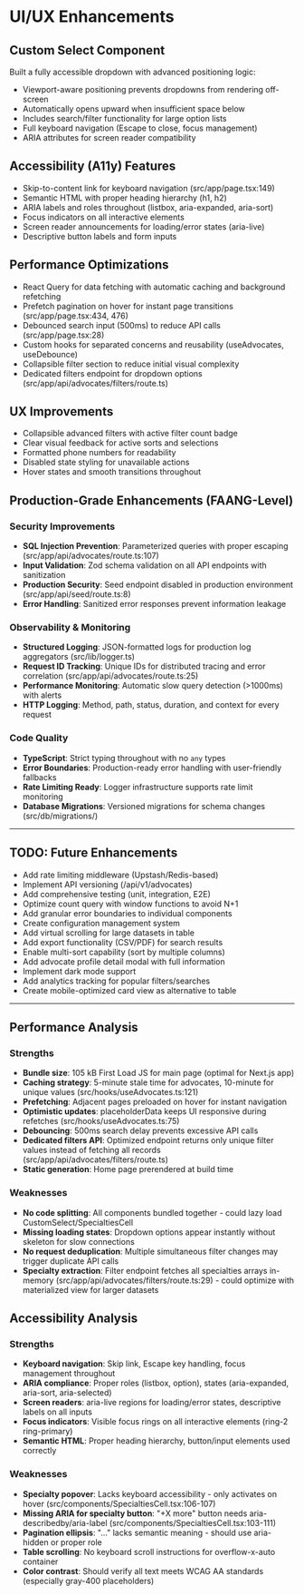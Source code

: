 # UI/UX Enhancements

## Custom Select Component
Built a fully accessible dropdown with advanced positioning logic:
- Viewport-aware positioning prevents dropdowns from rendering off-screen
- Automatically opens upward when insufficient space below
- Includes search/filter functionality for large option lists
- Full keyboard navigation (Escape to close, focus management)
- ARIA attributes for screen reader compatibility

## Accessibility (A11y) Features
- Skip-to-content link for keyboard navigation (src/app/page.tsx:149)
- Semantic HTML with proper heading hierarchy (h1, h2)
- ARIA labels and roles throughout (listbox, aria-expanded, aria-sort)
- Focus indicators on all interactive elements
- Screen reader announcements for loading/error states (aria-live)
- Descriptive button labels and form inputs

## Performance Optimizations
- React Query for data fetching with automatic caching and background refetching
- Prefetch pagination on hover for instant page transitions (src/app/page.tsx:434, 476)
- Debounced search input (500ms) to reduce API calls (src/app/page.tsx:28)
- Custom hooks for separated concerns and reusability (useAdvocates, useDebounce)
- Collapsible filter section to reduce initial visual complexity
- Dedicated filters endpoint for dropdown options (src/app/api/advocates/filters/route.ts)

## UX Improvements
- Collapsible advanced filters with active filter count badge
- Clear visual feedback for active sorts and selections
- Formatted phone numbers for readability
- Disabled state styling for unavailable actions
- Hover states and smooth transitions throughout

## Production-Grade Enhancements (FAANG-Level)

### Security Improvements
- **SQL Injection Prevention**: Parameterized queries with proper escaping (src/app/api/advocates/route.ts:107)
- **Input Validation**: Zod schema validation on all API endpoints with sanitization
- **Production Security**: Seed endpoint disabled in production environment (src/app/api/seed/route.ts:8)
- **Error Handling**: Sanitized error responses prevent information leakage

### Observability & Monitoring
- **Structured Logging**: JSON-formatted logs for production log aggregators (src/lib/logger.ts)
- **Request ID Tracking**: Unique IDs for distributed tracing and error correlation (src/app/api/advocates/route.ts:25)
- **Performance Monitoring**: Automatic slow query detection (>1000ms) with alerts
- **HTTP Logging**: Method, path, status, duration, and context for every request

### Code Quality
- **TypeScript**: Strict typing throughout with no `any` types
- **Error Boundaries**: Production-ready error handling with user-friendly fallbacks
- **Rate Limiting Ready**: Logger infrastructure supports rate limit monitoring
- **Database Migrations**: Versioned migrations for schema changes (src/db/migrations/)

---

## TODO: Future Enhancements
- Add rate limiting middleware (Upstash/Redis-based)
- Implement API versioning (/api/v1/advocates)
- Add comprehensive testing (unit, integration, E2E)
- Optimize count query with window functions to avoid N+1
- Add granular error boundaries to individual components
- Create configuration management system
- Add virtual scrolling for large datasets in table
- Add export functionality (CSV/PDF) for search results
- Enable multi-sort capability (sort by multiple columns)
- Add advocate profile detail modal with full information
- Implement dark mode support
- Add analytics tracking for popular filters/searches
- Create mobile-optimized card view as alternative to table

---

## Performance Analysis

### Strengths
- **Bundle size**: 105 kB First Load JS for main page (optimal for Next.js app)
- **Caching strategy**: 5-minute stale time for advocates, 10-minute for unique values (src/hooks/useAdvocates.ts:121)
- **Prefetching**: Adjacent pages preloaded on hover for instant navigation
- **Optimistic updates**: placeholderData keeps UI responsive during refetches (src/hooks/useAdvocates.ts:75)
- **Debouncing**: 500ms search delay prevents excessive API calls
- **Dedicated filters API**: Optimized endpoint returns only unique filter values instead of fetching all records (src/app/api/advocates/filters/route.ts)
- **Static generation**: Home page prerendered at build time

### Weaknesses
- **No code splitting**: All components bundled together - could lazy load CustomSelect/SpecialtiesCell
- **Missing loading states**: Dropdown options appear instantly without skeleton for slow connections
- **No request deduplication**: Multiple simultaneous filter changes may trigger duplicate API calls
- **Specialty extraction**: Filter endpoint fetches all specialties arrays in-memory (src/app/api/advocates/filters/route.ts:29) - could optimize with materialized view for larger datasets

## Accessibility Analysis

### Strengths
- **Keyboard navigation**: Skip link, Escape key handling, focus management throughout
- **ARIA compliance**: Proper roles (listbox, option), states (aria-expanded, aria-sort, aria-selected)
- **Screen readers**: aria-live regions for loading/error states, descriptive labels on all inputs
- **Focus indicators**: Visible focus rings on all interactive elements (ring-2 ring-primary)
- **Semantic HTML**: Proper heading hierarchy, button/input elements used correctly

### Weaknesses
- **Specialty popover**: Lacks keyboard accessibility - only activates on hover (src/components/SpecialtiesCell.tsx:106-107)
- **Missing ARIA for specialty button**: "+X more" button needs aria-describedby/aria-label (src/components/SpecialtiesCell.tsx:103-111)
- **Pagination ellipsis**: "..." lacks semantic meaning - should use aria-hidden or proper role
- **Table scrolling**: No keyboard scroll instructions for overflow-x-auto container
- **Color contrast**: Should verify all text meets WCAG AA standards (especially gray-400 placeholders)
